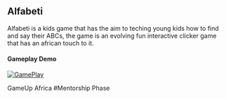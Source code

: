 ## Alfabeti
Alfabeti is a kids game that has the aim to teching young kids how to find and say their ABCs, the game is an evolving fun interactive clicker game that has an african touch to it.

#### Gameplay Demo
[![GamePlay](https://user-images.githubusercontent.com/43764423/202257092-2248d97e-ff55-4712-b914-decf746515e0.png)](https://drive.google.com/file/d/1Y1N2gOY5hM8xeReK-bWwTxQ5lgASKcnm/view?usp=sharing)

 GameUp Africa #Mentorship Phase

 
